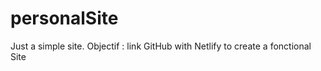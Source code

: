 # personalSite

Just a simple site.
Objectif : link GitHub with Netlify to create a fonctional Site
